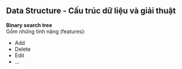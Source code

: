 ## Data Structure - Cấu trúc dữ liệu và giải thuật
**Binary search tree**<br>
Gồm những tính năng (features): <br>

* Add
* Delete
* Edit
* ...
